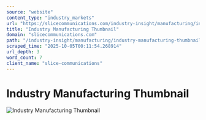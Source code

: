 ```yaml
---
source: "website"
content_type: "industry_markets"
url: "https://slicecommunications.com/industry-insight/manufacturing/industry-manufacturing-thumbnail"
title: "Industry Manufacturing Thumbnail"
domain: "slicecommunications.com"
path: "/industry-insight/manufacturing/industry-manufacturing-thumbnail"
scraped_time: "2025-10-05T00:11:54.268914"
url_depth: 3
word_count: 7
client_name: "slice-communications"
---
```


# Industry Manufacturing Thumbnail

![Industry Manufacturing Thumbnail](https://slicecommunications.com/wp-content/uploads/2019/04/Industry-Manufacturing-Thumbnail-300x300.png)